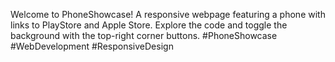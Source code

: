 Welcome to PhoneShowcase! A responsive webpage featuring a phone with links to PlayStore and Apple Store. Explore the code and toggle the background with the top-right corner buttons. #PhoneShowcase #WebDevelopment #ResponsiveDesign
